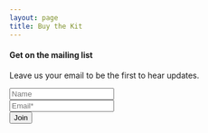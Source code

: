 ```yaml
---
layout: page
title: Buy the Kit
---
```


<div id="mlb2-2290577" class="ml-subscribe-form ml-subscribe-form-2290577">
    <div class="ml-vertical-align-center">
        <div class="subscribe-form ml-block-success" style="display:none">
            <div class="form-section">
                <h4>Sign up for updates</h4>
                <p>Thank you! You have successfully subscribed to our newsletter.</p>
            </div>
        </div>
        <form class="ml-block-form" action="//app.mailerlite.com/webforms/submit/v5z1m8" data-code="v5z1m8" method="POST" target="_blank">
            <div class="subscribe-form">
                <div class="form-section">
                    <h4>Get on the mailing list</h4>
                    <p>
                        <p>Leave us your email to be the first to hear updates.</p>
                    </p>
                </div>
                <div class="form-section">
                    <div class="form-group ml-field-name">
                        <input type="text" name="fields[name]" class="form-control" placeholder="Name" value="">
                    </div>
                    <div class="form-group ml-field-email ml-validate-required ml-validate-email">
                        <input type="text" name="fields[email]" class="form-control" placeholder="Email*" value="">
                    </div>
                </div>
                <input type="hidden" name="ml-submit" value="1" />
                <button type="submit" class="primary gradient-on">
                    Join
                </button>
                <button disabled="disabled" style="display: none;" type="button" class="loading gradient-on">
                    <img src="//static.mailerlite.com/images/rolling.gif" width="20" height="20" style="width: 20px; height: 20px;">
                </button>
            </div>
        </form>
        <script>
            function ml_webform_success_2290577() {
                jQuery('.ml-subscribe-form-2290577 .ml-block-success').show();
                jQuery('.ml-subscribe-form-2290577 .ml-block-form').hide();
            };
        </script>
    </div>
</div>
<script type="text/javascript" src="//static.mailerlite.com/js/w/webforms.min.js?v1b95327b4c33507fd28fe273ed09f436"></script>